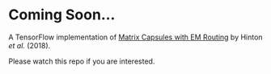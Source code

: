 # Coming Soon...

A TensorFlow implementation of [Matrix Capsules with EM Routing](https://openreview.net/pdf?id=HJWLfGWRb) by Hinton *et al.* (2018).

Please watch this repo if you are interested.

